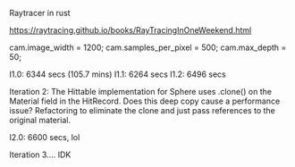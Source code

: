 Raytracer in rust

https://raytracing.github.io/books/RayTracingInOneWeekend.html

cam.image_width = 1200;
cam.samples_per_pixel = 500;
cam.max_depth = 50;

I1.0: 6344 secs (105.7 mins)
I1.1: 6264 secs
I1.2: 6496 secs

Iteration 2:
The Hittable implementation for Sphere uses .clone() on the Material field in the HitRecord. Does this deep copy cause a performance issue? Refactoring to eliminate the clone and just pass references to the original material.

I2.0: 6600 secs, lol

Iteration 3.... IDK
